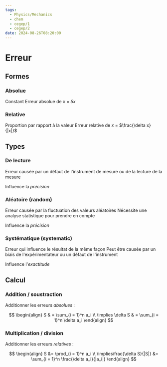 ```yaml
---
tags:
  - Physics/Mechanics
  - chem
  - cegep/1
  - cegep/2
date: 2024-08-26T08:20:00
---
```


# Erreur

## Formes

### Absolue

Constant
Erreur absolue de $x$ = $\delta x$

### Relative

Proportion par rapport à la valeur
Erreur relative de $x$ = $\frac{\delta x}{|x|}$

## Types

### De lecture

Erreur causée par un défaut de l'instrument de mesure ou de la lecture de la mesure

Influence la *précision*

### Aléatoire (random)

Erreur causée par la fluctuation des valeurs aléatoires
Nécessite une analyse statistique pour prendre en compte

Influence la *précision*

### Systématique (systematic)

Erreur qui influence le résultat de la même façon
Peut être causée par un biais de l'expérimentateur ou un défaut de l'instrument

Influence l'*exactitude*

## Calcul

### Addition / soustraction

Additionner les erreurs *absolues* :

$$
\begin{align}
S & = \sum_{i = 1}^n a_i \\
\implies \delta S & = \sum_{i = 1}^n \delta a_i
\end{align}
$$

### Multiplication / division

Additionner les erreurs *relatives* :

$$
\begin{align}
S &= \prod_{i = 1}^n a_i \\
\implies\frac{\delta S}{|S|} &= \sum_{i = 1}^n \frac{\delta a_i}{|a_i|}
\end{align}
$$
